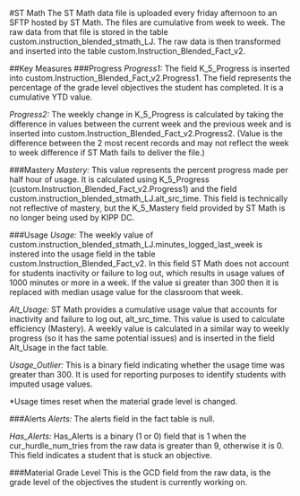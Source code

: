 #ST Math
The ST Math data file is uploaded every friday afternoon to an SFTP hosted by ST Math. The files are cumulative from week to week. The raw data from that file is stored in the table custom.instruction_blended_stmath_LJ. The raw data is then transformed and inserted into the table custom.Instruction_Blended_Fact_v2.

##Key Measures
###Progress
*Progress1:* The field K_5_Progress is inserted into custom.Instruction_Blended_Fact_v2.Progress1. The field represents the percentage of the grade level objectives the student has completed. It is a cumulative YTD value.

*Progress2:* The weekly change in K_5_Progress is calculated by taking the difference in values between the current week and the previous week and is inserted into custom.Instruction_Blended_Fact_v2.Progress2. (Value is the difference between the 2 most recent records and may not reflect the week to week difference if ST Math fails to deliver the file.)

###Mastery
*Mastery:* This value represents the percent progress made per half hour of usage. It is calculated using K_5_Progress (custom.Instruction_Blended_Fact_v2.Progress1) and the field custom.instruction_blended_stmath_LJ.alt_src_time. This field is technically not reflective of mastery, but the K_5_Mastery field provided by ST Math is no longer being used by KIPP DC. 

###Usage
*Usage:* The weekly value of custom.instruction_blended_stmath_LJ.minutes_logged_last_week is instered into the usage field in the table custom.Instruction_Blended_Fact_v2. In this field ST Math does not account for students inactivity or failure to log out, which results in usage values of 1000 minutes or more in a week. If the value si greater than 300 then it is replaced with median usage value for the classroom that week. 

*Alt_Usage:* ST Math provides a cumulative usage value that accounts for inactivity and failure to log out, alt_src_time. This value is used to calculate efficiency (Mastery). A weekly value is calculated in a similar way to weekly progress (so it has the same potential issues) and is inserted in the field Alt_Usage in the fact table.

*Usage_Outlier:* This is a binary field indicating whether the usage time was greater than 300. It is used for reporting purposes to identify students with imputed usage values.

*Usage times reset when the material grade level is changed.

###Alerts
*Alerts:* The alerts field in the fact table is null. 

*Has_Alerts:* Has_Alerts is a binary (1 or 0) field that is 1 when the cur_hurdle_num_tries from the raw data is greater than 9, otherwise it is 0. This field indicates a student that is stuck an objective.

###Material Grade Level
This is the GCD field from the raw data, is the grade level of the objectives the student is currently working on. 
